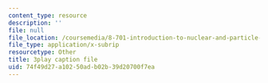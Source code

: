 ```yaml
---
content_type: resource
description: ''
file: null
file_location: /coursemedia/8-701-introduction-to-nuclear-and-particle-physics-fall-2020/74f49d27a10250adb02b39d20700f7ea_jtSfWlQbmNY.vtt
file_type: application/x-subrip
resourcetype: Other
title: 3play caption file
uid: 74f49d27-a102-50ad-b02b-39d20700f7ea
---
```

